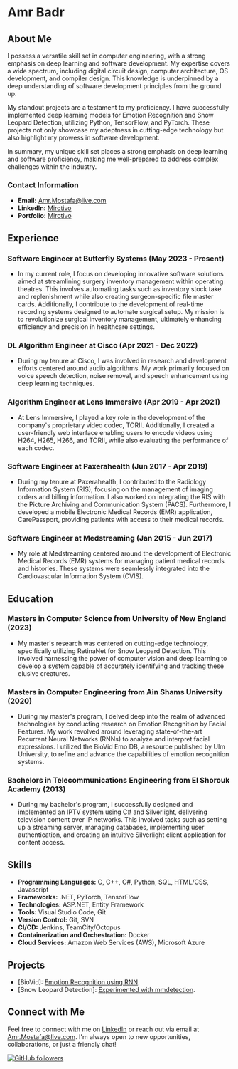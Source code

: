 # Amr Badr

## About Me

I possess a versatile skill set in computer engineering, with a strong emphasis on deep learning and software development. My expertise covers a wide spectrum, including digital circuit design, computer architecture, OS development, and compiler design. This knowledge is underpinned by a deep understanding of software development principles from the ground up.

My standout projects are a testament to my proficiency. I have successfully implemented deep learning models for Emotion Recognition and Snow Leopard Detection, utilizing Python, TensorFlow, and PyTorch. These projects not only showcase my adeptness in cutting-edge technology but also highlight my prowess in software development.

In summary, my unique skill set places a strong emphasis on deep learning and software proficiency, making me well-prepared to address complex challenges within the industry.

### Contact Information

- **Email:** Amr.Mostafa@live.com
- **LinkedIn:** [Mirotivo](https://www.linkedin.com/in/mirotivo/)
- **Portfolio:** [Mirotivo](http://www.mirotivo.com)

## Experience

### Software Engineer at Butterfly Systems (May 2023 - Present)

- In my current role, I focus on developing innovative software solutions aimed at streamlining surgery inventory management within operating theatres. This involves automating tasks such as inventory stock take and replenishment while also creating surgeon-specific file master cards. Additionally, I contribute to the development of real-time recording systems designed to automate surgical setup. My mission is to revolutionize surgical inventory management, ultimately enhancing efficiency and precision in healthcare settings.

### DL Algorithm Engineer at Cisco (Apr 2021 - Dec 2022)

- During my tenure at Cisco, I was involved in research and development efforts centered around audio algorithms. My work primarily focused on voice speech detection, noise removal, and speech enhancement using deep learning techniques.

### Algorithm Engineer at Lens Immersive (Apr 2019 - Apr 2021)

- At Lens Immersive, I played a key role in the development of the company's proprietary video codec, TORII. Additionally, I created a user-friendly web interface enabling users to encode videos using H264, H265, H266, and TORII, while also evaluating the performance of each codec.

### Software Engineer at Paxerahealth (Jun 2017 - Apr 2019)

- During my tenure at Paxerahealth, I contributed to the Radiology Information System (RIS), focusing on the management of imaging orders and billing information. I also worked on integrating the RIS with the Picture Archiving and Communication System (PACS). Furthermore, I developed a mobile Electronic Medical Records (EMR) application, CarePassport, providing patients with access to their medical records.

### Software Engineer at Medstreaming (Jan 2015 - Jun 2017)

- My role at Medstreaming centered around the development of Electronic Medical Records (EMR) systems for managing patient medical records and histories. These systems were seamlessly integrated into the Cardiovascular Information System (CVIS).

## Education

### Masters in Computer Science from University of New England (2023)

- My master's research was centered on cutting-edge technology, specifically utilizing RetinaNet for Snow Leopard Detection. This involved harnessing the power of computer vision and deep learning to develop a system capable of accurately identifying and tracking these elusive creatures.

### Masters in Computer Engineering from Ain Shams University (2020)

- During my master's program, I delved deep into the realm of advanced technologies by conducting research on Emotion Recognition by Facial Features. My work revolved around leveraging state-of-the-art Recurrent Neural Networks (RNNs) to analyze and interpret facial expressions. I utilized the BioVid Emo DB, a resource published by Ulm University, to refine and advance the capabilities of emotion recognition systems.

### Bachelors in Telecommunications Engineering from El Shorouk Academy (2013)

- During my bachelor's program, I successfully designed and implemented an IPTV system using C# and Silverlight, delivering television content over IP networks. This involved tasks such as setting up a streaming server, managing databases, implementing user authentication, and creating an intuitive Silverlight client application for content access.

## Skills

- **Programming Languages:** C, C++, C#, Python, SQL, HTML/CSS, Javascript
- **Frameworks:** .NET, PyTorch, TensorFlow
- **Technologies:** ASP.NET, Entity Framework
- **Tools:** Visual Studio Code, Git
- **Version Control:** Git, SVN
- **CI/CD:** Jenkins, TeamCity/Octopus
- **Containerization and Orchestration:** Docker
- **Cloud Services:** Amazon Web Services (AWS), Microsoft Azure


## Projects

- [BioVid]: [Emotion Recognition using RNN](https://github.com/Mirotivo/biovid).
- [Snow Leopard Detection]: [Experimented with mmdetection](https://github.com/Mirotivo/snow_leopard_detection).

## Connect with Me

Feel free to connect with me on [LinkedIn](https://www.linkedin.com/in/mirotivo/) or reach out via email at Amr.Mostafa@live.com. I'm always open to new opportunities, collaborations, or just a friendly chat!

[![GitHub followers](https://img.shields.io/github/followers/mirotivo?label=Follow&style=social)](https://github.com/mirotivo)
